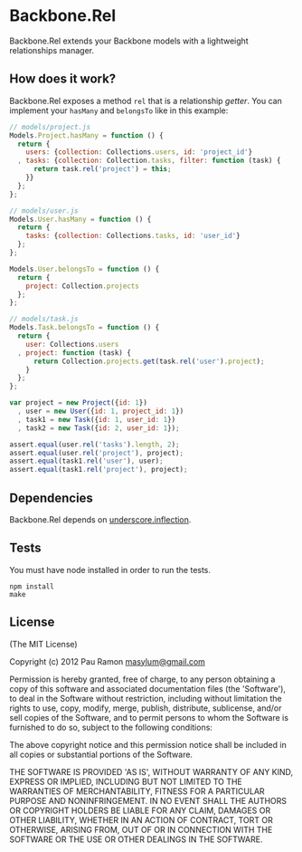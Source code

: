 # Backbone.Rel

Backbone.Rel extends your Backbone models with a lightweight relationships manager.

## How does it work?

Backbone.Rel exposes a method `rel` that is a relationship *getter*.
You can implement your `hasMany` and `belongsTo` like in this example:

``` javascript
// models/project.js
Models.Project.hasMany = function () {
  return {
    users: {collection: Collections.users, id: 'project_id'}
  , tasks: {collection: Collection.tasks, filter: function (task) {
      return task.rel('project') = this;
    }}
  };
};

// models/user.js
Models.User.hasMany = function () {
  return {
    tasks: {collection: Collections.tasks, id: 'user_id'}
  };
};

Models.User.belongsTo = function () {
  return {
    project: Collection.projects
  };
};

// models/task.js
Models.Task.belongsTo = function () {
  return {
    user: Collections.users
  , project: function (task) {
      return Collection.projects.get(task.rel('user').project);
    }
  };
};

var project = new Project({id: 1})
  , user = new User({id: 1, project_id: 1})
  , task1 = new Task({id: 1, user_id: 1})
  , task2 = new Task({id: 2, user_id: 1});

assert.equal(user.rel('tasks').length, 2);
assert.equal(user.rel('project'), project);
assert.equal(task1.rel('user'), user);
assert.equal(task1.rel('project'), project);
```

## Dependencies

Backbone.Rel depends on [underscore.inflection](https://github.com/jeremyruppel/underscore.inflection).

## Tests

You must have node installed in order to run the tests.

```
npm install
make
```

## License

(The MIT License)

Copyright (c) 2012 Pau Ramon <masylum@gmail.com>

Permission is hereby granted, free of charge, to any person obtaining a copy of this software and associated documentation files (the 'Software'), to deal in the Software without restriction, including without limitation the rights to use, copy, modify, merge, publish, distribute, sublicense, and/or sell copies of the Software, and to permit persons to whom the Software is furnished to do so, subject to the following conditions:

The above copyright notice and this permission notice shall be included in all copies or substantial portions of the Software.

THE SOFTWARE IS PROVIDED 'AS IS', WITHOUT WARRANTY OF ANY KIND, EXPRESS OR IMPLIED, INCLUDING BUT NOT LIMITED TO THE WARRANTIES OF MERCHANTABILITY, FITNESS FOR A PARTICULAR PURPOSE AND NONINFRINGEMENT. IN NO EVENT SHALL THE AUTHORS OR COPYRIGHT HOLDERS BE LIABLE FOR ANY CLAIM, DAMAGES OR OTHER LIABILITY, WHETHER IN AN ACTION OF CONTRACT, TORT OR OTHERWISE, ARISING FROM, OUT OF OR IN CONNECTION WITH THE SOFTWARE OR THE USE OR OTHER DEALINGS IN THE SOFTWARE.
